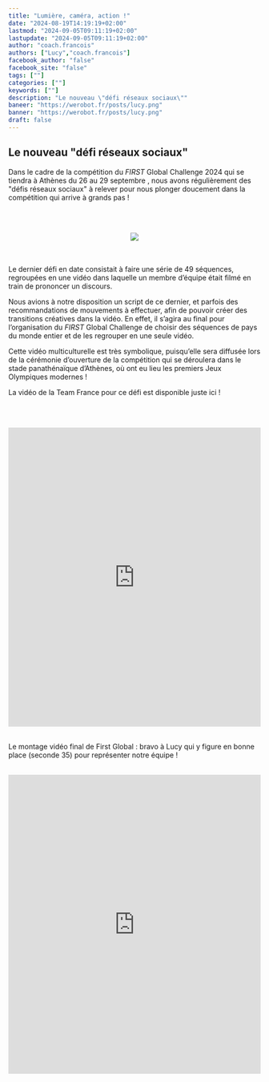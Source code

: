 ```yaml
---
title: "Lumière, caméra, action !"
date: "2024-08-19T14:19:19+02:00"
lastmod: "2024-09-05T09:11:19+02:00"
lastupdate: "2024-09-05T09:11:19+02:00"
author: "coach.francois"
authors: ["Lucy","coach.francois"]
facebook_author: "false"
facebook_site: "false"
tags: [""]
categories: [""]
keywords: [""]
description: "Le nouveau \"défi réseaux sociaux\""
baneer: "https://werobot.fr/posts/lucy.png"
banner: "https://werobot.fr/posts/lucy.png"
draft: false
---
```

## Le nouveau "défi réseaux sociaux"
Dans le cadre de la compétition du *FIRST* Global Challenge 2024 qui se tiendra à Athènes du 26 au 29 septembre , nous avons régulièrement des "défis réseaux sociaux" à relever pour nous plonger doucement dans la compétition qui arrive à grands pas !

<br><br>
<center>
<div style="width: 100%">
<img src="https://werobot.fr/posts/athens.jpg">
</div>
</center>
<br><br>

Le dernier défi en date consistait à faire une série de 49 séquences, regroupées en une vidéo dans laquelle un membre d’équipe était filmé en train de prononcer un discours.

Nous avions à notre disposition un script de ce dernier, et parfois des recommandations de mouvements à effectuer, afin de pouvoir créer des transitions créatives dans la vidéo. En effet, il s’agira au final pour l’organisation du *FIRST* Global Challenge de choisir des séquences de pays du monde entier et de les regrouper en une seule vidéo.

Cette vidéo multiculturelle est très symbolique, puisqu’elle sera diffusée lors de la cérémonie d’ouverture de la compétition qui se déroulera dans le stade panathénaïque d’Athènes, où ont eu lieu les premiers Jeux Olympiques modernes !

La vidéo de la Team France pour ce défi est disponible juste ici !

<br><br>
<iframe class="youtube-player" width="100%" height="597" src="https://www.youtube.com/embed/OVZCUkU1EyY?
version=3&amp;rel=1&amp;showsearch=0&amp;showinfo=1&amp;iv_load_policy=1&amp;fs=1&amp;hl=fr-FR&amp;autohide=2&amp;wmode=transparent" allowfullscreen="true" style="border:0;" sandbox="allow-scripts allow-same-origin allow-popups allow-presentation allow-popups-to-escape-sandbox"></iframe>
<br><br>


Le montage vidéo final de First Global : bravo à Lucy qui y figure en bonne place (seconde 35) pour représenter notre équipe !

<br>
<iframe class="youtube-player" width="100%" height="597" src="https://www.youtube.com/embed/Eq8memzlpM4?
version=3&amp;rel=1&amp;showsearch=0&amp;showinfo=1&amp;iv_load_policy=1&amp;fs=1&amp;hl=fr-FR&amp;autohide=2&amp;wmode=transparent" allowfullscreen="true" style="border:0;" sandbox="allow-scripts allow-same-origin allow-popups allow-presentation allow-popups-to-escape-sandbox"></iframe>










